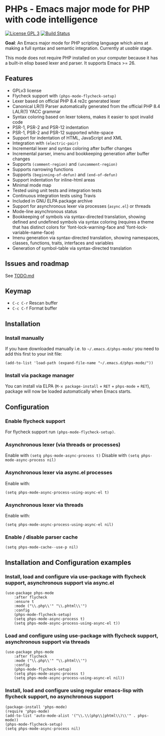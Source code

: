 # PHPs - Emacs major mode for PHP with code intelligence

[![License GPL 3](https://img.shields.io/badge/license-GPL_3-green.svg)](https://www.gnu.org/licenses/gpl-3.0.txt)
[![Build Status](https://api.travis-ci.com/cjohansson/emacs-phps-mode.svg?branch=master)](https://app.travis-ci.com/github/cjohansson/emacs-phps-mode)

**Goal**: An Emacs major mode for PHP scripting language which aims at making a full syntax and semantic integration. Currently at *usable* stage.

This mode does not require PHP installed on your computer because it has a built-in elisp based lexer and parser. It supports Emacs >= 26.

## Features

* GPLv3 license
* Flycheck support with `(phps-mode-flycheck-setup)`
* Lexer based on official PHP 8.4 re2c generated lexer
* Canonical LR(1) Parser automatically generated from the official PHP 8.4 LALR(1) YACC grammar
* Syntax coloring based on lexer tokens, makes it easier to spot invalid code
* PSR-1, PSR-2 and PSR-12 indentation
* PSR-1, PSR-2 and PSR-12 supported white-space
* Support for indentation of HTML, JavaScript and XML
* Integration with `(electric-pair)`
* Incremental lexer and syntax coloring after buffer changes
* Incremental parser, imenu and bookkeeping generation after buffer changes
* Supports `(comment-region)` and `(uncomment-region)`
* Supports narrowing functions
* Supports `(beginning-of-defun)` and `(end-of-defun)`
* Support indentation for inline-html areas
* Minimal mode map
* Tested using unit tests and integration tests
* Continuous integration tests using Travis
* Included in GNU ELPA package archive
* Support for asynchronous lexer via processes (`async.el`) or threads
* Mode-line asynchronous status
* Bookkeeping of symbols via syntax-directed translation, showing defined and undefined symbols via syntax coloring (requires a theme that has distinct colors for 'font-lock-warning-face and 'font-lock-variable-name-face)
* Imenu generation via syntax-directed translation, showing namespaces, classes, functions, traits, interfaces and variables
* Generation of symbol-table via syntax-directed translation

## Issues and roadmap

See [TODO.md](TODO.md)

## Keymap

* `C-c C-r` Rescan buffer
* `C-c C-f` Format buffer

## Installation

### Install manually

If you have downloaded manually i.e. to `~/.emacs.d/phps-mode/` you need to add this first to your init file:

``` emacs-lisp
(add-to-list 'load-path (expand-file-name "~/.emacs.d/phps-mode/"))
```

### Install via package manager

You can install via ELPA (`M-x package-install` + `RET` + `phps-mode` + `RET`), package will now be loaded automatically when Emacs starts.

## Configuration

### Enable flycheck support

For flycheck support run `(phps-mode-flycheck-setup)`.

### Asynchronous lexer (via threads or processes)

Enable with `(setq phps-mode-async-process t)`
Disable with `(setq phps-mode-async-process nil)`

### Asynchronous lexer via async.el processes

Enable with:

``` emacs-lisp
(setq phps-mode-async-process-using-async-el t)
```

### Asynchronous lexer via threads

Enable with:

``` emacs-lisp
(setq phps-mode-async-process-using-async-el nil)
```

### Enable / disable parser cache

``` emacs-lisp
(setq phps-mode-cache--use-p nil)
```

## Installation and Configuration examples

### Install, load and configure via use-package with flycheck support, asynchronous support via async.el

``` emacs-lisp
(use-package phps-mode
    :after flycheck
    :ensure t
    :mode ("\\.php\\'" "\\.phtml\\'")
    :config
    (phps-mode-flycheck-setup)
    (setq phps-mode-async-process t)
    (setq phps-mode-async-process-using-async-el t))
```

### Load and configure using use-package with flycheck support, asynchronous support via threads

``` emacs-lisp
(use-package phps-mode
    :after flycheck
    :mode ("\\.php\\'" "\\.phtml\\'")
    :config
    (phps-mode-flycheck-setup)
    (setq phps-mode-async-process t)
    (setq phps-mode-async-process-using-async-el nil))
```

### Install, load and configure using regular emacs-lisp with flycheck support, no asynchronous support
``` emacs-lisp
(package-install 'phps-mode)
(require 'phps-mode)
(add-to-list 'auto-mode-alist '("\\.\\(php\\|phtml\\)\\'" . phps-mode))
(phps-mode-flycheck-setup)
(setq phps-mode-async-process nil)
```
